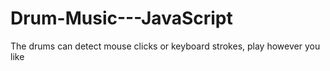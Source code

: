 # Drum-Music---JavaScript
The drums can detect mouse clicks or keyboard strokes, play however you like
